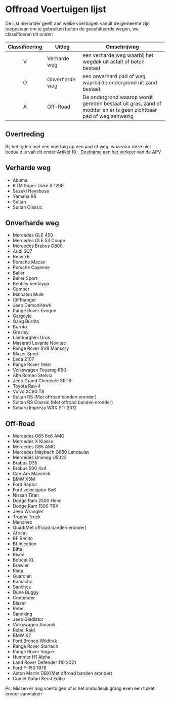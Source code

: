 # Offroad Voertuigen lijst

De lijst hieronder geeft aan welke voertuigen vanuit de gemeente zijn toegestaan om te gebruiken buiten de geasfalteerde wegen, we classificeren dit onder:

| Classificering | Uitleg | Omschrijving |
|:---:|---|---|
|V| Verharde weg | een verharde weg waarbij het wegdek uit asfalt of beton bestaat |
|O| Onverharde weg | een onverhard pad of weg waarbij de ondergrond uit zand bestaat |
|A| Off-Road | De ondergrond waarop wordt gereden bestaat uit gras, zand of modder en er is geen zichtbaar pad of weg aanwezig |

## Overtreding

Bij het rijden met een voertuig op een pad of weg, waarvoor deze niet bedoeld is valt dit onder [Artikel 10 - Deelname aan het verkeer](https://apv.Eindhovenroleplay.nl/apv/#artikel-10-deelname-aan-het-verkeer) van de APV

## Verharde weg

* Akuma
* KTM Super Duke R 1290
* Suzuki Hayabusa
* Yamaha R6
* Sultan
* Sultan Classic

## Onverharde weg

* Mercedes GLE 450
* Mercedes GLE 53 Coupe
* Mercedes Brabus G800
* Audi SQ7
* Bmw x6
* Porsche Macan
* Porsche Cayenne
* Baller
* Baller Sport
* Bentley bentayga
* Camper
* Maibatsu Mule
* Cliffhanger
* Jeep DemonHawk
* Range Rover Evoque
* Gargoyle
* Gang Burrito
* Burrito
* Gresley
* Lamborghini Urus
* Maserati Levante Novitec
* Range Rover SVR Mansory
* Blazer Sport
* Lada 2107
* Range Rover Velar
* Volkswagen Touareg R50
* Alfa Romeo Stelvio
* Jeep Grand Cherokee SRT8
* Toyota Rav-4
* Volvo XC90 T8
* Sultan RS (Met offroad banden eronder)
* Sultan RS Classic (Met offroad banden eronder)
* Subaru Impreza WRX STI 2012

## Off-Road

* Mercedes G65 6x6 AMG
* Mercedes X Klasse
* Mercedes G65 AMG
* Mercedes Maybach G650 Landaulet
* Mercedes Unimog U5023
* Brabus D35
* Brabus 500 4x4
* Can-Am Maverick
* BMW X5M
* Ford Raptor
* Ford velociaptor 6x6
* Nissan Titan
* Dodge Ram 2500 Hemi
* Dodge Ram 1500 TRX
* Jeep Wrangler
* Trophy Truck
* Manchez
* Quad(Met offroad banden eronder)
* Africat
* BF Benito
* Bf Injection
* Bifta
* Bison
* Bobcat XL
* Brawler
* Riata
* Guardian
* Kamacho
* Sanchez
* Dune Buggy
* Contender
* Blazer
* Rebel
* Sandking
* Jeep Gladiator
* Volkswagen Amarok
* Rebel Raid
* BMW X7
* Ford Bronco Wildtrak
* Range Rover Startech
* Range Rover Vogue
* Hummer H1 Alpha
* Land Rover Defender 110 2021
* Ford F-150 1978
* Aston Martin DBX(Met offroad banden eronder)
* Comet Safari Kerst Editie

Ps. Missen er nog voertuigen of is het onduidelijk graag even een ticket ervoor aanmaken